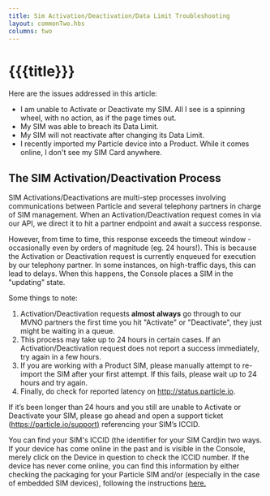 ```yaml
---
title: Sim Activation/Deactivation/Data Limit Troubleshooting
layout: commonTwo.hbs
columns: two
---
```


# {{{title}}}
 Here are the issues addressed in this article:

* I am unable to Activate or Deactivate my SIM. All I see is a spinning wheel, with no action, as if the page times out.
* My SIM was able to breach its Data Limit.
* My SIM will not reactivate after changing its Data Limit.
* I recently imported my Particle device into a Product. While it comes online, I don't see my SIM Card anywhere.

## The SIM Activation/Deactivation Process

SIM Activations/Deactivations are multi-step processes involving communications between Particle and several telephony partners in charge of SIM management. When an Activation/Deactivation request comes in via our API, we direct it to hit a partner endpoint and await a success response. 

However, from time to time, this response exceeds the timeout window - occasionally even by orders of magnitude (eg. 24 hours!). This is because the Activation or Deactivation request is currently enqueued for execution by our telephony partner. In some instances, on high-traffic days, this can lead to delays. When this happens, the Console places a SIM in the "updating" state.

Some things to note:

1. Activation/Deactivation requests **almost always** go through to our MVNO partners the first time you hit "Activate" or "Deactivate", they just might be waiting in a queue.
2. This process may take up to 24 hours in certain cases. If an Activation/Deactivation request does not report a success immediately, try again in a few hours.
3. If you are working with a Product SIM, please manually attempt to re-import the SIM after your first attempt. If this fails, please wait up to 24 hours and try again.
4. Finally, do check for reported latency on <http://status.particle.io>.

If it’s been longer than 24 hours and you still are unable to Activate or Deactivate your SIM, please go ahead and open a support ticket ([https://particle.io/support)](https://particle.io/support) referencing your SIM’s ICCID. 

You can find your SIM's ICCID (the identifier for your SIM Card)in two ways. If your device has come online in the past and is visible in the Console, merely click on the Device in question to check the ICCID number. If the device has never come online, you can find this information by either checking the packaging for your Particle SIM and/or (especially in the case of embedded SIM devices), following the instructions [here.](/support/particle-devices-faq/finding-device-id/)
